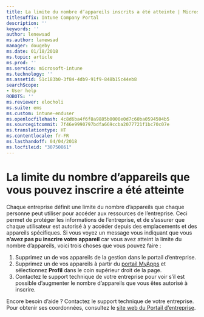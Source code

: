 ```yaml
---
title: La limite du nombre d’appareils inscrits a été atteinte | Microsoft Docs
titlesuffix: Intune Company Portal
description: ''
keywords: ''
author: lenewsad
ms.author: lanewsad
manager: dougeby
ms.date: 01/18/2018
ms.topic: article
ms.prod: ''
ms.service: microsoft-intune
ms.technology: ''
ms.assetid: 51c183b0-3f84-4db9-91f9-848b15c44eb8
searchScope:
- User help
ROBOTS: ''
ms.reviewer: elocholi
ms.suite: ems
ms.custom: intune-enduser
ms.openlocfilehash: 4c8d6ba4f6f8a9885b0000e0d7c60ba0594504b5
ms.sourcegitcommit: 7f46e9990797bdfa669ccba2077721f1bc70c07e
ms.translationtype: HT
ms.contentlocale: fr-FR
ms.lasthandoff: 04/04/2018
ms.locfileid: "30750861"
---
```

# <a name="the-limit-of-devices-you-can-register-has-been-reached"></a>La limite du nombre d’appareils que vous pouvez inscrire a été atteinte

Chaque entreprise définit une limite du nombre d’appareils que chaque personne peut utiliser pour accéder aux ressources de l’entreprise. Ceci permet de protéger les informations de l’entreprise, et de s’assurer que chaque utilisateur est autorisé à y accéder depuis des emplacements et des appareils spécifiques. Si vous voyez un message vous indiquant que vous **n’avez pas pu inscrire votre appareil** car vous avez atteint la limite du nombre d’appareils, voici trois choses que vous pouvez faire :

1. Supprimez un de vos appareils de la gestion dans le portail d’entreprise.
2. Supprimez un de vos appareils à partir du [portail MyApps](https://myapps.microsoft.com) et sélectionnez **Profil** dans le coin supérieur droit de la page. 
3. Contactez le support technique de votre entreprise pour voir s’il est possible d’augmenter le nombre d’appareils que vous êtes autorisé à inscrire. 

Encore besoin d’aide ? Contactez le support technique de votre entreprise. Pour obtenir ses coordonnées, consultez le [site web du Portail d’entreprise](https://portal.manage.microsoft.com#HelpDeskDialog).
